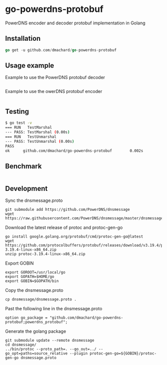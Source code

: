 # go-powerdns-protobuf

PowerDNS encoder and decoder protobuf implementation in Golang 

## Installation

```go
go get -u github.com/dmachard/go-powerdns-protobuf
```

## Usage example

Example to use the PowerDNS protobuf decoder

```go
```

Example to use the owerDNS protobuf encoder

```go
```

## Testing

```bash
$ go test -v
=== RUN   TestMarshal
--- PASS: TestMarshal (0.00s)
=== RUN   TestUnmarshal
--- PASS: TestUnmarshal (0.00s)
PASS
ok      github.com/dmachard/go-powerdns-protobuf        0.002s
```

## Benchmark

```bash
```

## Development

Sync the dnsmessage.proto

    git submodule add https://github.com/PowerDNS/dnsmessage
    wget https://raw.githubusercontent.com/PowerDNS/dnsmessage/master/dnsmessage.proto

Download the latest release of protoc and protoc-gen-go

    go install google.golang.org/protobuf/cmd/protoc-gen-go@latest
    wget https://github.com/protocolbuffers/protobuf/releases/download/v3.19.4/protoc-3.19.4-linux-x86_64.zip
    unzip protoc-3.19.4-linux-x86_64.zip

Export GOBIN

    export GOROOT=/usr/local/go
    export GOPATH=$HOME/go
    export GOBIN=$GOPATH/bin

Copy the dnsmessage.proto

    cp dnsmessage/dnsmessage.proto .

Past the following line in the dnsmessage.proto

    option go_package = "github.com/dmachard/go-powerdns-protobuf;powerdns_protobuf";

Generate the golang package

    git submodule update --remote dnsmessage
    cd dnsmessage/
    ../bin/protoc --proto_path=. --go_out=../ --go_opt=paths=source_relative --plugin protoc-gen-go=${GOBIN}/protoc-gen-go dnsmessage.proto 